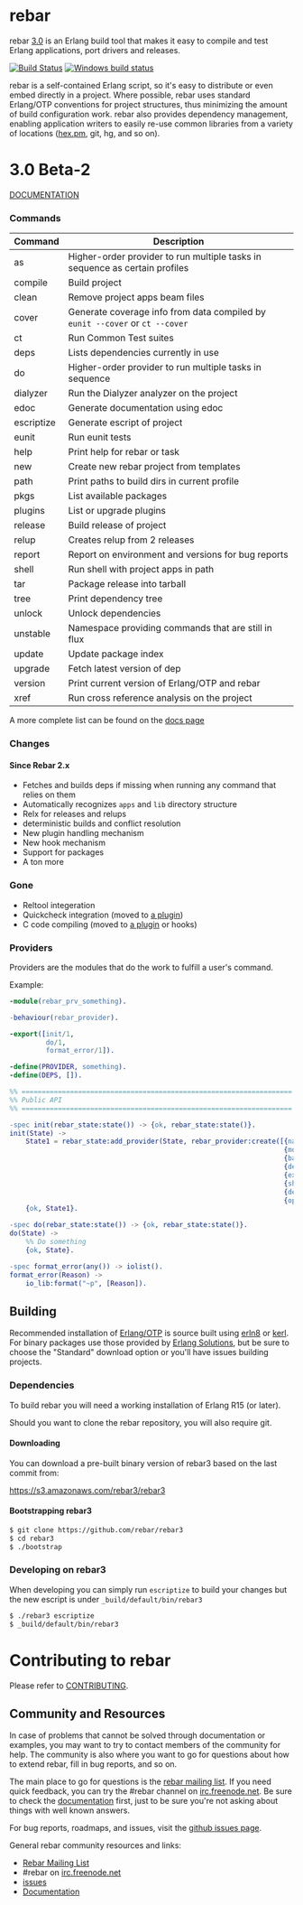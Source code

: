 rebar
=====

rebar [3.0](#30) is an Erlang build tool that makes it easy to compile and test Erlang
applications, port drivers and releases.

[![Build Status](https://travis-ci.org/rebar/rebar3.svg?branch=master)](https://travis-ci.org/rebar/rebar3) [![Windows build status](https://ci.appveyor.com/api/projects/status/yx4oitd9pvd2kab3?svg=true)](https://ci.appveyor.com/project/TristanSloughter/rebar3)

rebar is a self-contained Erlang script, so it's easy to distribute or even
embed directly in a project. Where possible, rebar uses standard Erlang/OTP
conventions for project structures, thus minimizing the amount of build
configuration work. rebar also provides dependency management, enabling
application writers to easily re-use common libraries from a variety of
locations ([hex.pm](http://hex.pm), git, hg, and so on).

3.0 Beta-2
====

[DOCUMENTATION](http://www.rebar3.org/v3.0/docs)

### Commands

| Command    | Description |
|----------- |------------ |
| as         | Higher-order provider to run multiple tasks in sequence as certain profiles |
| compile    | Build project |
| clean      | Remove project apps beam files |
| cover      | Generate coverage info from data compiled by `eunit --cover` or `ct --cover` |
| ct         | Run Common Test suites |
| deps       | Lists dependencies currently in use |
| do         | Higher-order provider to run multiple tasks in sequence |
| dialyzer   | Run the Dialyzer analyzer on the project |
| edoc       | Generate documentation using edoc |
| escriptize | Generate escript of project |
| eunit      | Run eunit tests |
| help       | Print help for rebar or task |
| new        | Create new rebar project from templates |
| path       | Print paths to build dirs in current profile |
| pkgs       | List available packages |
| plugins    | List or upgrade plugins |
| release    | Build release of project |
| relup      | Creates relup from 2 releases |
| report     | Report on environment and versions for bug reports |
| shell      | Run shell with project apps in path |
| tar        | Package release into tarball |
| tree       | Print dependency tree |
| unlock     | Unlock dependencies |
| unstable   | Namespace providing commands that are still in flux |
| update     | Update package index |
| upgrade    | Fetch latest version of dep |
| version    | Print current version of Erlang/OTP and rebar |
| xref       | Run cross reference analysis on the project |

A more complete list can be found on the [docs page](http://www.rebar3.org/v3.0/docs/commands)

### Changes

#### Since Rebar 2.x

* Fetches and builds deps if missing when running any command that relies on them
* Automatically recognizes `apps` and `lib` directory structure
* Relx for releases and relups
* deterministic builds and conflict resolution
* New plugin handling mechanism
* New hook mechanism
* Support for packages
* A ton more

### Gone

* Reltool integeration
* Quickcheck integration (moved to [a plugin](http://www.rebar3.org/v3.0/docs/using-available-plugins#quickcheck))
* C code compiling (moved to [a plugin](http://www.rebar3.org/v3.0/docs/using-available-plugins#port-compiler) or hooks)

### Providers

Providers are the modules that do the work to fulfill a user's command.

Example:

```erlang
-module(rebar_prv_something).

-behaviour(rebar_provider).

-export([init/1,
         do/1,
         format_error/1]).

-define(PROVIDER, something).
-define(DEPS, []).

%% ===================================================================
%% Public API
%% ===================================================================

-spec init(rebar_state:state()) -> {ok, rebar_state:state()}.
init(State) ->
    State1 = rebar_state:add_provider(State, rebar_provider:create([{name, ?PROVIDER},
                                                                    {module, ?MODULE},
                                                                    {bare, false},
                                                                    {deps, ?DEPS},
                                                                    {example, "rebar dummy"},
                                                                    {short_desc, "dummy plugin."},
                                                                    {desc, ""},
                                                                    {opts, []}])),
    {ok, State1}.

-spec do(rebar_state:state()) -> {ok, rebar_state:state()}.
do(State) ->
    %% Do something
    {ok, State}.

-spec format_error(any()) -> iolist().
format_error(Reason) ->
    io_lib:format("~p", [Reason]).
```


Building
--------

Recommended installation of [Erlang/OTP](http://www.erlang.org) is source built using [erln8](http://erln8.github.io/erln8/) or [kerl](https://github.com/yrashk/kerl). For binary packages use those provided by [Erlang Solutions](https://www.erlang-solutions.com/downloads/download-erlang-otp), but be sure to choose the "Standard" download option or you'll have issues building projects.

### Dependencies

To build rebar you will need a working installation of Erlang R15 (or later).

Should you want to clone the rebar repository, you will also require git.

#### Downloading

You can download a pre-built binary version of rebar3 based on the last commit from:

https://s3.amazonaws.com/rebar3/rebar3

#### Bootstrapping rebar3

```sh
$ git clone https://github.com/rebar/rebar3
$ cd rebar3
$ ./bootstrap
```

### Developing on rebar3

When developing you can simply run `escriptize` to build your changes but the new escript is under `_build/default/bin/rebar3`

```sh
$ ./rebar3 escriptize
$ _build/default/bin/rebar3
```

Contributing to rebar
=====================

Please refer to [CONTRIBUTING](CONTRIBUTING.md).

Community and Resources
-----------------------

In case of problems that cannot be solved through documentation or examples, you
may want to try to contact members of the community for help. The community is
also where you want to go for questions about how to extend rebar, fill in bug
reports, and so on.

The main place to go for questions is the [rebar mailing
list](http://lists.basho.com/pipermail/rebar_lists.basho.com/). If you need
quick feedback, you can try the #rebar channel on
[irc.freenode.net](http://freenode.net). Be sure to check the
[documentation](http://www.rebar3.org/v3.0/docs) first, just to be sure you're not
asking about things with well known answers.

For bug reports, roadmaps, and issues, visit the [github issues
page](https://github.com/rebar/rebar3/issues).

General rebar community resources and links:

- [Rebar Mailing List](http://lists.basho.com/pipermail/rebar_lists.basho.com/)
- #rebar on [irc.freenode.net](http://freenode.net/)
- [issues](https://github.com/rebar/rebar3/issues)
- [Documentation](http://www.rebar3.org/v3.0/docs)
